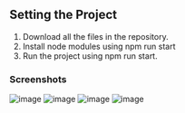 
## Setting the Project
1. Download all the files in the repository.
2. Install node modules using npm run start
3. Run the project using npm run start.

### Screenshots
![image](https://user-images.githubusercontent.com/57691094/132076673-75d1445f-d8a6-4f68-b1b0-961a5d226d15.png)
![image](https://user-images.githubusercontent.com/57691094/132076706-bd347e1d-685d-45a8-b999-cb681d63e3c4.png)
![image](https://user-images.githubusercontent.com/57691094/132076715-b689e7bd-116f-42df-9c7e-fe2bf89ee571.png)
![image](https://user-images.githubusercontent.com/57691094/132076731-3ae13107-e691-4544-a75d-0535833277e4.png)

